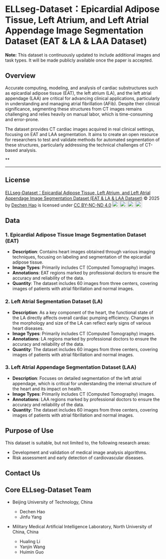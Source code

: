 # ELLseg-Dataset：Epicardial Adipose Tissue, Left Atrium, and Left Atrial Appendage Image Segmentation Dataset (EAT & LA & LAA Dataset)


**Note:**
This dataset is continuously updated to include additional images and task types. It will be made publicly available once the paper is accepted.


## Overview
Accurate computing, modeling, and analysis of cardiac substructures such as epicardial adipose tissue (EAT), the left atrium (LA), and the left atrial appendage (LAA) are critical for advancing clinical applications, particularly in understanding and managing atrial fibrillation (AFib). Despite their clinical significance, segmenting these structures from CT images remains challenging and relies heavily on manual labor, which is time-consuming and error-prone.


The dataset provides CT cardiac images acquired in real clinical settings, focusing on EAT and LAA segmentation. It aims to create an open resource for researchers to test and validate methods for automated segmentation of these structures, particularly addressing the technical challenges of CT-based analysis. 



**
* * *


## License

<a href="https://github.com/HAOoO-DC/ELLseg-Dataset">ELLseg-Dataset：Epicardial Adipose Tissue, Left Atrium, and Left Atrial Appendage Image Segmentation Dataset (EAT &amp; LA &amp; LAA Dataset)</a> © 2025 by <a href="https://orcid.org/0000-0002-4686-423X">Dechen Hao</a> is licensed under <a href="https://creativecommons.org/licenses/by-nc-nd/4.0/">CC BY-NC-ND 4.0</a><a href="https://creativecommons.org/licenses/by-nc-nd/4.0/?ref=chooser-v1" target="_blank" rel="license noopener noreferrer" style="display:inline-block;"><img style="height:22px!important;margin-left:3px;vertical-align:text-bottom;" src="https://mirrors.creativecommons.org/presskit/icons/cc.svg?ref=chooser-v1" alt=""><img style="height:22px!important;margin-left:3px;vertical-align:text-bottom;" src="https://mirrors.creativecommons.org/presskit/icons/by.svg?ref=chooser-v1" alt=""><img style="height:22px!important;margin-left:3px;vertical-align:text-bottom;" src="https://mirrors.creativecommons.org/presskit/icons/nc.svg?ref=chooser-v1" alt=""><img style="height:22px!important;margin-left:3px;vertical-align:text-bottom;" src="https://mirrors.creativecommons.org/presskit/icons/nd.svg?ref=chooser-v1" alt=""></a>

## Data

### 1. Epicardial Adipose Tissue Image Segmentation Dataset (EAT)
- **Description**: Contains heart images obtained through various imaging techniques, focusing on labeling and segmentation of the epicardial adipose tissue.
- **Image Types**: Primarily includes CT (Computed Tomography) images.
- **Annotations**: EAT regions marked by professional doctors to ensure the accuracy and reliability of the data.
- **Quantity**: The dataset includes 60 images from three centers, covering images of patients with atrial fibrillation and normal images.


### 2. Left Atrial Segmentation Dataset (LA)
- **Description**: As a key component of the heart, the functional state of the LA directly affects overall cardiac pumping efficiency. Changes in the morphology and size of the LA can reflect early signs of various heart diseases.
- **Image Types**: Primarily includes CT (Computed Tomography) images.
- **Annotations**: LA regions marked by professional doctors to ensure the accuracy and reliability of the data.
- **Quantity**: The dataset includes 60 images from three centers, covering images of patients with atrial fibrillation and normal images.


### 3. Left Atrial Appendage Segmentation Dataset (LAA)
- **Description**: Focuses on detailed segmentation of the left atrial appendage, which is critical for understanding the internal structure of the heart and its impact on health.
- **Image Types**: Primarily includes CT (Computed Tomography) images.
- **Annotations**: LAA regions marked by professional doctors to ensure the accuracy and reliability of the data.
- **Quantity**: The dataset includes 60 images from three centers, covering images of patients with atrial fibrillation and normal images.


## Purpose of Use


This dataset is suitable, but not limited to, the following research areas:
- Development and validation of medical image analysis algorithms.
- Risk assessment and early detection of cardiovascular diseases.



## Contact Us



## Core ELLseg-Dataset Team
* Beijing University of Technology, China
  * Dechen Hao
  * Jinfu Yang

* Military Medical Artificial Intelligence Laboratory, North University of China, China
  * Hualing Li
  * Yanjin Wang
  * Huimin Guo
